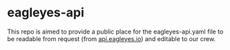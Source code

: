 # eagleyes-api

This repo is aimed to provide a public place for the eagleyes-api.yaml file to be readable from request (from [api.eagleyes.io](https://api.eagleyes.io)) and editable to our crew.